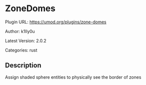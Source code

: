 # ZoneDomes

Plugin URL: https://umod.org/plugins/zone-domes

Author: k1lly0u

Latest Version: 2.0.2

Categories: rust

## Description

Assign shaded sphere entities to physically see the border of zones
